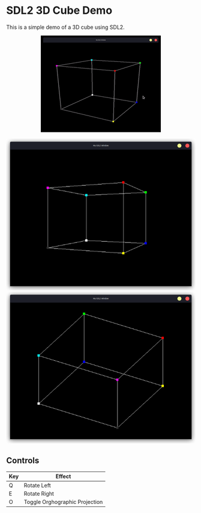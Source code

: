 # SDL2 3D Cube Demo

This is a simple demo of a 3D cube using SDL2.

<p align="center">
    <img src="images/SDL_Cube_Demo.gif">
</p>

![Screenshot](images/result.png)
![Screenshot](images/ortho.png)

## Controls

Key| Effect |
---|-------------------------------
 Q | Rotate Left
 E | Rotate Right
 O | Toggle Orghographic Projection
